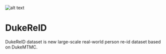 ![alt text](https://github.com/NEU-Gou/DukeReID/blob/master/DukeReID.jpg "DukeReID")
# DukeReID
DukeReID dataset is new large-scale real-world person re-id dataset based on DukeMTMC. 

